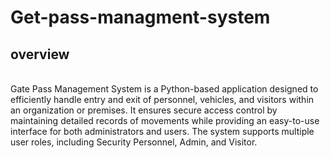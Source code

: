 # Get-pass-managment-system

## overview
<br>
Gate Pass Management System is a Python-based application designed to efficiently handle entry and exit of personnel, vehicles, and visitors within an organization or premises. It ensures secure access control by maintaining detailed records of movements while providing an easy-to-use interface for both administrators and users. The system supports multiple user roles, including Security Personnel, Admin, and Visitor.
